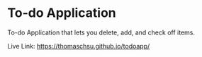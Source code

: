 # To-do Application

To-do Application that lets you delete, add, and check off items.

Live Link:
https://thomaschsu.github.io/todoapp/
